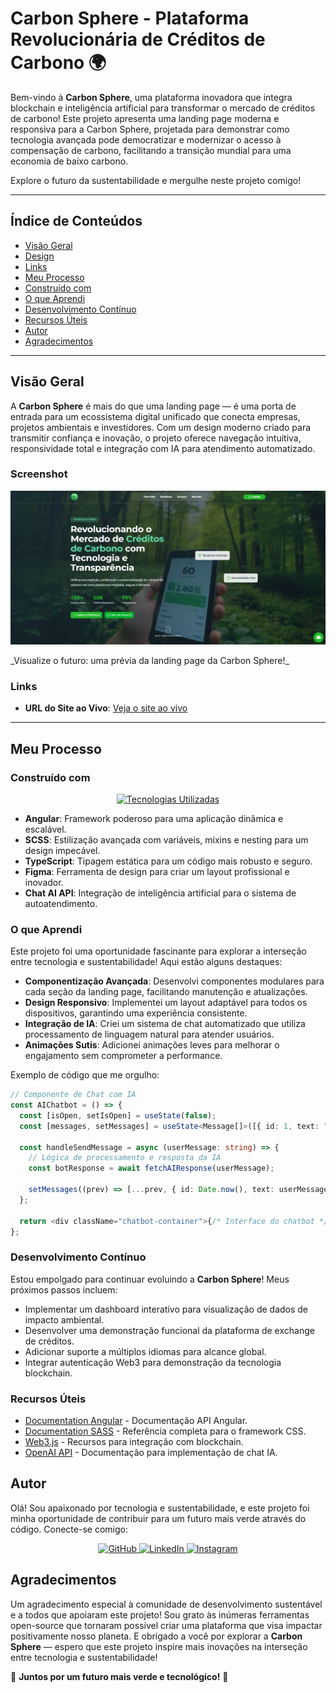 # Carbon Sphere - Plataforma Revolucionária de Créditos de Carbono 🌍

Bem-vindo à **Carbon Sphere**, uma plataforma inovadora que integra blockchain e inteligência artificial para transformar o mercado de créditos de carbono! Este projeto apresenta uma landing page moderna e responsiva para a Carbon Sphere, projetada para demonstrar como tecnologia avançada pode democratizar e modernizar o acesso à compensação de carbono, facilitando a transição mundial para uma economia de baixo carbono.

Explore o futuro da sustentabilidade e mergulhe neste projeto comigo!

---

## Índice de Conteúdos

- [Visão Geral](#visão-geral)
- [Design](#screenshot)
- [Links](#links)
- [Meu Processo](#meu-processo)
- [Construído com](#construído-com)
- [O que Aprendi](#o-que-aprendi)
- [Desenvolvimento Contínuo](#desenvolvimento-contínuo)
- [Recursos Úteis](#recursos-úteis)
- [Autor](#autor)
- [Agradecimentos](#agradecimentos)

---

## Visão Geral

A **Carbon Sphere** é mais do que uma landing page — é uma porta de entrada para um ecossistema digital unificado que conecta empresas, projetos ambientais e investidores. Com um design moderno criado para transmitir confiança e inovação, o projeto oferece navegação intuitiva, responsividade total e integração com IA para atendimento automatizado.

### Screenshot

<p align="center">
 <img src="https://raw.githubusercontent.com/denetodev/Carbon-Sphere-LandingPage/refs/heads/main/design/carbonsphere.png" alt="Design da Carbon Sphere">
</p>
_Visualize o futuro: uma prévia da landing page da Carbon Sphere!_

### Links

- **URL do Site ao Vivo**: [Veja o site ao vivo](https://carbon-sphere.vercel.app)

---

## Meu Processo

### Construído com

<p align="center">
 <a href="#"><img src="https://skillicons.dev/icons?i=angular,scss,typescript,figma" alt="Tecnologias Utilizadas"></a>
</p>

- **Angular**: Framework poderoso para uma aplicação dinâmica e escalável.
- **SCSS**: Estilização avançada com variáveis, mixins e nesting para um design impecável.
- **TypeScript**: Tipagem estática para um código mais robusto e seguro.
- **Figma**: Ferramenta de design para criar um layout profissional e inovador.
- **Chat AI API**: Integração de inteligência artificial para o sistema de autoatendimento.

### O que Aprendi

Este projeto foi uma oportunidade fascinante para explorar a interseção entre tecnologia e sustentabilidade! Aqui estão alguns destaques:

- **Componentização Avançada**: Desenvolvi componentes modulares para cada seção da landing page, facilitando manutenção e atualizações.
- **Design Responsivo**: Implementei um layout adaptável para todos os dispositivos, garantindo uma experiência consistente.
- **Integração de IA**: Criei um sistema de chat automatizado que utiliza processamento de linguagem natural para atender usuários.
- **Animações Sutis**: Adicionei animações leves para melhorar o engajamento sem comprometer a performance.

Exemplo de código que me orgulho:

```typescript
// Componente de Chat com IA
const AIChatbot = () => {
  const [isOpen, setIsOpen] = useState(false);
  const [messages, setMessages] = useState<Message[]>([{ id: 1, text: "Olá! Como posso ajudar com suas dúvidas sobre créditos de carbono?", isBot: true }]);

  const handleSendMessage = async (userMessage: string) => {
    // Lógica de processamento e resposta da IA
    const botResponse = await fetchAIResponse(userMessage);

    setMessages((prev) => [...prev, { id: Date.now(), text: userMessage, isBot: false }, { id: Date.now() + 1, text: botResponse, isBot: true }]);
  };

  return <div className="chatbot-container">{/* Interface do chatbot */}</div>;
};
```

### Desenvolvimento Contínuo

Estou empolgado para continuar evoluindo a **Carbon Sphere**! Meus próximos passos incluem:

- Implementar um dashboard interativo para visualização de dados de impacto ambiental.
- Desenvolver uma demonstração funcional da plataforma de exchange de créditos.
- Adicionar suporte a múltiplos idiomas para alcance global.
- Integrar autenticação Web3 para demonstração da tecnologia blockchain.

### Recursos Úteis

- [Documentation Angular](https://angular.dev/api) - Documentação API Angular.
- [Documentation SASS](https://sass-lang.com/documentation/) - Referência completa para o framework CSS.
- [Web3.js](https://web3js.readthedocs.io/) - Recursos para integração com blockchain.
- [OpenAI API](https://platform.openai.com/docs) - Documentação para implementação de chat IA.

## Autor

Olá! Sou apaixonado por tecnologia e sustentabilidade, e este projeto foi minha oportunidade de contribuir para um futuro mais verde através do código. Conecte-se comigo:

<div align="center">
 <a href="https://github.com/denetodev">
   <img src="https://skillicons.dev/icons?i=github" alt="GitHub" />
 </a>
 <a href="https://www.linkedin.com/in/deneto/">
   <img src="https://skillicons.dev/icons?i=linkedin" alt="LinkedIn" />
 </a>
 <a href="https://www.instagram.com/denetodev">
   <img src="https://skillicons.dev/icons?i=instagram" alt="Instagram" />
 </a>
</div>

## Agradecimentos

Um agradecimento especial à comunidade de desenvolvimento sustentável e a todos que apoiaram este projeto! Sou grato às inúmeras ferramentas open-source que tornaram possível criar uma plataforma que visa impactar positivamente nosso planeta. E obrigado a você por explorar a **Carbon Sphere** — espero que este projeto inspire mais inovações na interseção entre tecnologia e sustentabilidade!

🌱 **Juntos por um futuro mais verde e tecnológico!** 🌱
